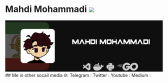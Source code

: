 # Mahdi Mohammadi <img src="https://github.githubassets.com/images/mona-loading-default.gif" width="30px">
<img src="https://github.com/mohammdimahdi/mohammdimahdi/blob/0a9106b78df431eee9bbc92e679fae4eeb668361/1ng.png" alt="Mahdi Mohammadi">
## Me in other socail media 🌐: 
Telegram :
Twitter :
Youtube :
Medium : 
